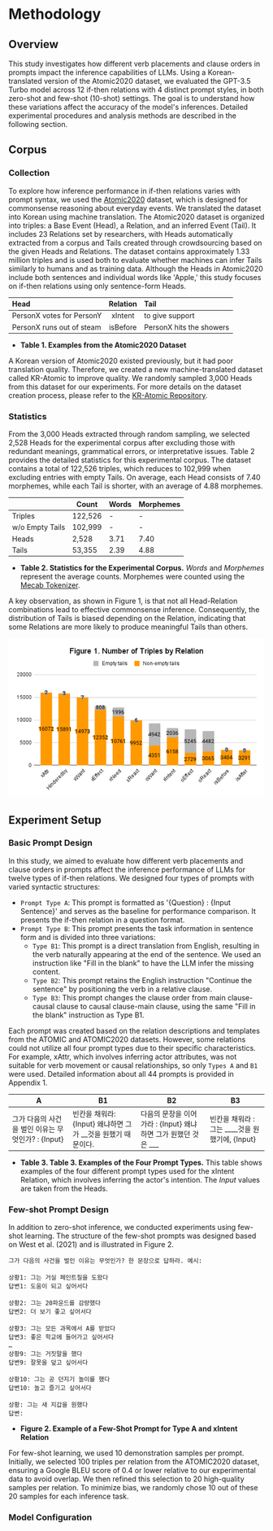 # Methodology

## Overview
This study investigates how different verb placements and clause orders in prompts impact the inference capabilities of LLMs. Using a Korean-translated version of the Atomic2020 dataset, we evaluated the GPT-3.5 Turbo model across 12 if-then relations with 4 distinct prompt styles, in both zero-shot and few-shot (10-shot) settings. The goal is to understand how these variations affect the accuracy of the model's inferences. Detailed experimental procedures and analysis methods are described in the following section.

## Corpus
### Collection
To explore how inference performance in if-then relations varies with prompt syntax, we used the [Atomic2020](https://github.com/allenai/comet-atomic-2020) dataset, which is designed for commonsense reasoning about everyday events. We translated the dataset into Korean using machine translation. The Atomic2020 dataset is organized into triples: a Base Event (Head), a Relation, and an inferred Event (Tail). It includes 23 Relations set by researchers, with Heads automatically extracted from a corpus and Tails created through crowdsourcing based on the given Heads and Relations. The dataset contains approximately 1.33 million triples and is used both to evaluate whether machines can infer Tails similarly to humans and as training data. Although the Heads in Atomic2020 include both sentences and individual words like 'Apple,' this study focuses on if-then relations using only sentence-form Heads.

|Head|Relation|Tail|
|:---|:---:|:---|
|PersonX votes for PersonY|xIntent|to give support|
|PersonX runs out of steam|isBefore|PersonX hits the showers|
+ **Table 1. Examples from the Atomic2020 Dataset**

A Korean version of Atomic2020 existed previously, but it had poor translation quality. Therefore, we created a new machine-translated dataset called KR-Atomic to improve quality. We randomly sampled 3,000 Heads from this dataset for our experiments. For more details on the dataset creation process, please refer to the [KR-Atomic Repository](https://github.com/koreankiwi99/KR-Atomic).

### Statistics
From the 3,000 Heads extracted through random sampling, we selected 2,528 Heads for the experimental corpus after excluding those with redundant meanings, grammatical errors, or interpretative issues. Table 2 provides the detailed statistics for this experimental corpus. The dataset contains a total of 122,526 triples, which reduces to 102,999 when excluding entries with empty Tails. On average, each Head consists of 7.40 morphemes, while each Tail is shorter, with an average of 4.88 morphemes.

||Count|Words|Morphemes|
|--|-----|-----|---------|
|Triples|122,526|-|-|
|w/o Empty Tails|102,999|-|-|
|Heads|2,528|3.71|7.40|
|Tails|53,355|2.39|4.88|
+ **Table 2. Statistics for the Experimental Corpus.** *Words* and *Morphemes* represent the average counts. Morphemes were counted using the [Mecab Tokenizer](https://github.com/Pusnow/mecab-ko-msvc).

A key observation, as shown in Figure 1, is that not all Head-Relation combinations lead to effective commonsense inference. Consequently, the distribution of Tails is biased depending on the Relation, indicating that some Relations are more likely to produce meaningful Tails than others.

![Figure 01](figure01.png)

## Experiment Setup
### Basic Prompt Design
In this study, we aimed to evaluate how different verb placements and clause orders in prompts affect the inference performance of LLMs for twelve types of if-then relations. We designed four types of prompts with varied syntactic structures:

- `Prompt Type A`: This prompt is formatted as '{Question} : {Input Sentence}' and serves as the baseline for performance comparison. It presents the if-then relation in a question format.
- `Prompt Type B`: This prompt presents the task information in sentence form and is divided into three variations:
  - `Type B1`: This prompt is a direct translation from English, resulting in the verb naturally appearing at the end of the sentence. We used an instruction like "Fill in the blank" to have the LLM infer the missing content.
  - `Type B2`: This prompt retains the English instruction "Continue the sentence" by positioning the verb in a relative clause.
  - `Type B3`: This prompt changes the clause order from main clause-causal clause to causal clause-main clause, using the same "Fill in the blank" instruction as Type B1.

Each prompt was created based on the relation descriptions and templates from the ATOMIC and ATOMIC2020 datasets. However, some relations could not utilize all four prompt types due to their specific characteristics. For example, xAttr, which involves inferring actor attributes, was not suitable for verb movement or causal relationships, so only `Types A` and `B1` were used. Detailed information about all 44 prompts is provided in Appendix 1.

|A|B1|B2|B3|
|--|-----|-----|---------|
|그가 다음의 사건을 벌인 이유는 무엇인가? : {Input}|빈칸을 채워라: {Input} 왜냐하면 그가 __것을 원했기 때문이다.|다음의 문장을 이어가라 : {Input} 왜냐하면 그가 원했던 것은 ___ |빈칸을 채워라 : 그는 ____것을 원했기에, {Input}|

+ **Table 3. Table 3. Examples of the Four Prompt Types.** This table shows examples of the four different prompt types used for the xIntent Relation, which involves inferring the actor's intention. The *Input* values are taken from the Heads.

### Few-shot Prompt Design
In addition to zero-shot inference, we conducted experiments using few-shot learning. The structure of the few-shot prompts was designed based on West et al. (2021) and is illustrated in Figure 2.
```
그가 다음의 사건을 벌인 이유는 무엇인가? 한 문장으로 답하라. 예시:

상황1: 그는 거실 페인트칠을 도왔다
답변1: 도움이 되고 싶어서다

상황2: 그는 20파운드를 감량했다
답변2: 더 보기 좋고 싶어서다

상황3: 그는 모든 과목에서 A를 받았다
답변3: 좋은 학교에 들어가고 싶어서다
…
상황9: 그는 거짓말을 했다
답변9: 잘못을 덮고 싶어서다

상황10: 그는 공 던지기 놀이를 했다
답변10: 놀고 즐기고 싶어서다

상황: 그는 새 지갑을 원했다
답변:
```
+ **Figure 2. Example of a Few-Shot Prompt for Type A and xIntent Relation**

For few-shot learning, we used 10 demonstration samples per prompt. Initially, we selected 100 triples per relation from the ATOMIC2020 dataset, ensuring a Google BLEU score of 0.4 or lower relative to our experimental data to avoid overlap. We then refined this selection to 20 high-quality samples per relation. To minimize bias, we randomly chose 10 out of these 20 samples for each inference task.

### Model Configuration

